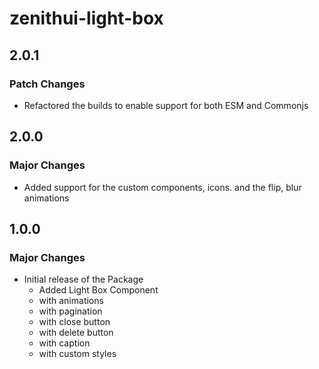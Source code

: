 # zenithui-light-box

## 2.0.1

### Patch Changes

- Refactored the builds to enable support for both ESM and Commonjs

## 2.0.0

### Major Changes

- Added support for the custom components, icons. and the flip, blur animations

## 1.0.0

### Major Changes

- Initial release of the Package
  - Added Light Box Component
  - with animations
  - with pagination
  - with close button
  - with delete button
  - with caption
  - with custom styles
